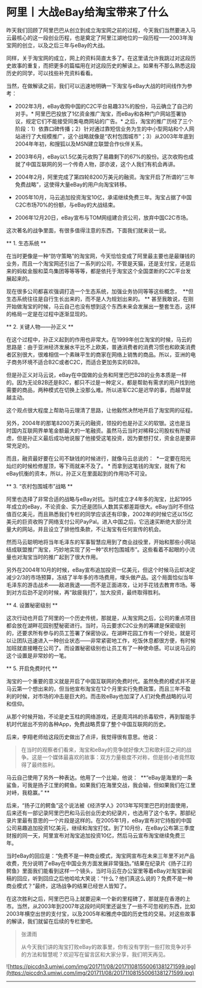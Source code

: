 # 阿里丨大战eBay给淘宝带来了什么

昨天我们回顾了阿里巴巴从创立到成立淘宝网之前的过程，今天我们当然要进入马云最核心的这一段创业历程，也是奠定了阿里江湖地位的一段历程——2003年淘宝网的创立，以及之后三年与eBay的大战。

同样，关于淘宝网的成立，网上的资料简直太多了。在这里请允许我跳过对这段历史故事的重复，而把更多的篇幅用在对这段历史的解读上。如果有不那么熟悉这段历史的同学，可以找些补充资料看看。

当然，在做解读之前，我们可以迅速地明确一下淘宝与eBay大战的时间线作为参考：

* 2002年3月，eBay收购中国的C2C平台易趣33%的股份，马云确立了自己的对手。* 阿里巴巴投放了1亿资金推广淘宝，而eBay和各种门户网站签署协议，规定它们不能接受同类电商网站的广告。* 之后，淘宝的推广历经了三个阶段：1）依靠口碑传播；2）针对通过靠短信业务为生的中小型网站和个人网站进行了大规模推广，这个战略就像是“农村包围城市”；3）从2003年年底到2004年年初，和搜狐以及MSN建立联盟合作伙伴关系。

* 2003年6月，eBay以1.5亿美元收购了易趣剩下的67%的股份。这次收购也成就了中国互联网的另一个传奇人物，邵亦波，这个人我们有机会再讲。

* 2004年2月，阿里完成了第四轮8200万美元的融资。淘宝开启了所谓的“三年免费战略”，这使得大量eBay的用户向淘宝转移。

* 2005年10月，马云追加投资淘宝10亿，承诺继续免费三年。淘宝占据了中国C2C市场70%的份额，与eBay的大战结束。

* 2006年12月20日，eBay宣布与TOM网组建合资公司，放弃中国C2C市场。 

这次著名的战争里面，有很多值得注意的东西，下面我们就来说一说。

 ** 1. 生态系统 **

在当时更像是一种“防守策略”的淘宝网，今天恰恰变成了阿里最主要也是最赚钱的业务，而且一个淘宝网还引出了一系列的公司，不管是天猫，还是支付宝，还是后来的蚂蚁金服和菜鸟集团等等等等，都是依托于淘宝这个全国垄断的C2C平台发展起来的。

现在很多公司都喜欢强调打造一个生态系统，加强业务协同等等这些概念，  **但生态系统往往是自行生长出来的，而不是人为规划出来的。 ** 甚至我敢说，在刚开始做淘宝的时候，马云自己也没有想到这个东西未来会发展出一整套生态，这样的格局一定是在过程中逐渐显现的。

 ** 2. 关键人物——孙正义 **

在这个过程中，孙正义起到的作用也非常大。在1999年创立淘宝的时候，马云的思路是：由于亚洲经济发展水平比不上欧美，普通消费者的消费习惯也和欧美消费者区别很大，很难相信一个素昧平生的商家在网络上销售的商品。所以，亚洲的电子商务环境不适合B2C或者C2C，而适合更加务实的B2B。

但是孙正义对马云说，eBay在中国做的业务和阿里巴巴B2B的业务本质是一样的。因为无论B2B还是B2C，都只不过是一种定义，都是帮助有需求的用户找到他需要的商品，两种模式在切换上没那么难。所以进军C2C是迟早的事，而越早就越主动。

这个观点很大程度上帮助马云理清了思路，让他毅然决然地开启了淘宝网的征程。

另外，2004年的那笔8200万美元的融资，领投的也是孙正义的软银。这也是当时国内互联网界单笔金额最大的一笔融资。虽然马云当时对稀释公司股权有所疑虑，但是孙正义最后成功地说服了他接受这笔投资，因为要想打仗，资金总是要非常充足的。

而且，融资最好要在公司不缺钱的时候进行，就像马云总说的：  *一定要在阳光灿烂的时候检修屋顶，等下雨就来不及了。 * 而拿到这笔钱的淘宝，就有了和eBay抗衡的资本，所以，孙正义在里面起到的作用功不可没。

 ** 3. “农村包围城市”战略 **

阿里也选择了非常合适的战略与eBay对抗。当时成立才4年多的淘宝，比起1995年成立的eBay，不论资金、实力还是团队人数其实都差距很大。eBay当时不但估值百亿美元，而且熟悉我们专栏的同学应该还有印象，2002年的时候它还以15亿美元的巨资收购了网络支付公司PayPal。进入中国之后，它迅速买断绝大部分流量大的网站，并且设立了排他性条款，不让淘宝有任何宣传的机会。

然而马云聪明地将当年毛泽东的军事智慧应用到了商业战役里，开始和那些小网站结成联盟推广淘宝，巧妙地实现了另一种“农村包围城市”。这些看着不起眼的小流量也对淘宝当时的推广起到了很大作用。

另外在2004年10月的时候，eBay宣布追加投资一亿美元，但这个时候马云却决定减少2/3的市场预算，冻结了半年多的市场费用，埋头做产品。这个局面恰似当年毛泽东的游击战术——敌进我退——而不是正面进攻，让对手花钱去教育市场。等到对方后劲不足的时候，再“敌疲我打”，加大投资，最终取得胜利。

 ** 4. 设置秘密级别 **

这次行动也开启了阿里的一个历史传统，那就是，从淘宝网之后，公司的重点项目都会放在湖畔花园别墅秘密进行。当时，马云要求C2C业务的筹建是保密级别的，还要求所有参与的员工签署了保密协议。在湖畔花园工作有一个好处，就是可以让团队迅速进入一种创业状态——非常紧密地工作，吃饭休息都很方便，有时候加班就直接睡在公司了。而设置秘密级别也让员工有了一种使命感。可以说马云的这个设置是非常妙的一笔。

 ** 5. 开启免费时代 **

淘宝的一个重要的意义就是开启了中国互联网的免费时代。虽然免费的模式并不是马云第一个想出来的，但当他宣布淘宝在12个月里实行免费政策，而且三年不盈利的时候，对市场的冲击是巨大的。而击败eBay也加深了人们对免费战略的认可和信仰。

从那个时候开始，不论是史玉柱的网络游戏，还是周鸿祎的杀毒软件，再到智能手机时代层出不穷的各种App，免费战略贯穿了整个中国互联网的历史。

后来，李翔老师给这段历史做出了点评，我觉得很有意思。他说： 

> 在当时的观察者们看来，淘宝和eBay的竞争就好像大卫和歌利亚之间的战争。这是一个媒体最喜欢的故事：双方力量极度不对称，但是弱小者竟然取得了最终胜利。

马云自己使用了另外一种表达。他用了一个比喻，他说：  **“eBay是海里的一条鲨鱼，可我是扬子江里的鳄鱼。如果我们在海里交战，我会输，但如果我们在江里对峙，我稳赢。” **

后来，“扬子江的鳄鱼”这个说法被《经济学人》2013年写阿里巴巴的封面使用，后来还有一部记录阿里巴巴和马云创业历史的纪录片，也选用了这个名字。那部纪录片里最有意思的一个片段是这样的。在2005年1月，eBay宣布对它持股的中国公司易趣追加投资1亿美元，继续和淘宝打仗。到了10月份，在eBay公布第三季度财报的同一天，阿里宣布对淘宝追加投资10亿，然后马云宣布淘宝继续免费三年。

当时eBay的回应是：“免费不是一种商业模式，淘宝网宣布在未来三年里不对产品收费，充分说明了eBay在中国业务方面发展非常强劲。”结果在纪录片《扬子江的鳄鱼》里面我们能看到这样一个镜头，当时马云在办公室里等着eBay对淘宝新闻稿的回应，听到回应之后他哈哈大笑说：“什么？他们真这么说的？免费不是一种商业模式？”最终，这场战争的结果已经世人皆知了。

在这次胜利之后，阿里巴巴马上就要迎来一个新的里程碑了，那就是在香港的上市。当然，从2003年到2007年这段时间阿里还诞生了一些不可忽视的东西，比如2003年横空出世的支付宝，以及2005年和雅虎中国的历史性的交易。对这些故事的解读，我们就留在后续的专栏里吧。

> 张潇雨
> 
> 从今天我们讲的淘宝打败eBay的故事里，你有没有学到一些打败竞争对手的方法和智慧呢？欢迎写在留言区和大家分享，我们明天再见。

![https://piccdn3.umiwi.com/img/201711/08/201711081550061381271599.jpg](https://piccdn3.umiwi.com/img/201711/08/201711081550061381271599.jpg)

---
